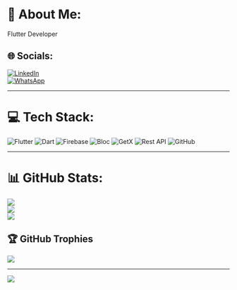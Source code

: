 # 💫 About Me:
Flutter Developer 


## 🌐 Socials:
[![LinkedIn](https://img.shields.io/badge/LinkedIn-%230077B5.svg?logo=linkedin&logoColor=white)](https://www.linkedin.com/in/erzhigit-mamarasulov-9093b0266/)  
[![WhatsApp](https://img.shields.io/badge/WhatsApp-%25D366.svg?style=for-the-badge&logo=whatsapp&logoColor=white)](https://api.whatsapp.com/send?phone=774298179)

---

# 💻 Tech Stack:
![Flutter](https://img.shields.io/badge/Flutter-%2302569B.svg?style=for-the-badge&logo=flutter&logoColor=white)
![Dart](https://img.shields.io/badge/Dart-%230175C2.svg?style=for-the-badge&logo=dart&logoColor=white)
![Firebase](https://img.shields.io/badge/Firebase-%23039BE5.svg?style=for-the-badge&logo=firebase)
![Bloc](https://img.shields.io/badge/Bloc-%230175C2.svg?style=for-the-badge&logo=dart&logoColor=white)
![GetX](https://img.shields.io/badge/GetX-%23FF1493.svg?style=for-the-badge&logo=flutter&logoColor=white)
![Rest API](https://img.shields.io/badge/Rest_APIs-%23000000.svg?style=for-the-badge&logo=postman&logoColor=white)
![GitHub](https://img.shields.io/badge/github-%23121011.svg?style=for-the-badge&logo=github&logoColor=white)

---

# 📊 GitHub Stats:
![](https://github-readme-stats.vercel.app/api?username=erjigit12&theme=dark&hide_border=false&include_all_commits=false&count_private=true)<br/>
![](https://github-readme-streak-stats.herokuapp.com/?user=erjigit12&theme=dark&hide_border=false)<br/>
![](https://github-readme-stats.vercel.app/api/top-langs/?username=erzhigit12&theme=dark&hide_border=false&include_all_commits=false&count_private=true&layout=compact)

## 🏆 GitHub Trophies
![](https://github-profile-trophy.vercel.app/?username=erjigit12&theme=radical&no-frame=false&no-bg=false&margin-w=4)

---
[![](https://visitcount.itsvg.in/api?id=erjigit12&icon=5&color=13)](https://visitcount.itsvg.in)

<!-- Proudly created with GPRM ( https://gprm.itsvg.in ) -->
